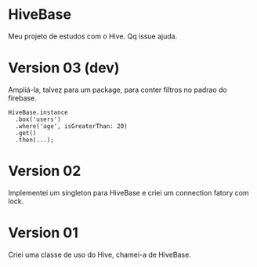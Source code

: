 # HiveBase

Meu projeto de estudos com o Hive. Qq issue ajuda.


# Version 03 (dev)

Ampliá-la, talvez para um package, para conter filtros no padrao do firebase.
```
HiveBase.instance
  .box('users')
  .where('age', isGreaterThan: 20)
  .get()
  .then(...);
```

# Version 02

Implementei um singleton para HiveBase e criei um connection fatory com lock.


# Version 01

Criei uma classe de uso do Hive, chamei-a de HiveBase.


